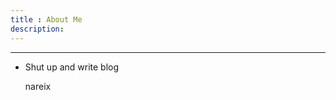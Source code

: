```yaml
---
title : About Me
description:
---
```

<hr>
<ul class="testimonials">
	<li class="odd">
		<div class="quote">
			<p>Shut up and write blog</p>
		</div>
		<span class="author">nareix</span> 
	</li>
</ul>
